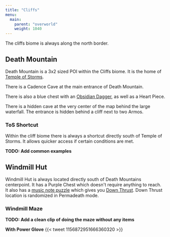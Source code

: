 ```yaml
---
title: "Cliffs"
menu:
  main:
    parent: "overworld"
    weight: 1040
---
```


The cliffs biome is always along the north border.

## Death Mountain

Death Mountain is a 3x2 sized POI within the Cliffs biome. It is the home of [Temple of Storms](/dungeons/temple-of-storms/).

There is a Cadence Cave at the main entrance of Death Mountain.

There is also a blue chest with an [Obsidian Dagger](/general/items/#weapons), as well as a Heart Piece.

There is a hidden cave at the very center of the map behind the large waterfall.
The entrance is hidden behind a cliff next to two Armos.

### ToS Shortcut

Within the cliff biome there is always a shortcut directly south of Temple of Storms.
It allows quicker access if certain conditions are met.

**TODO: Add common examples**

## Windmill Hut

Windmill Hut is always located directly south of Death Mountains centerpoint.
It has a Purple Chest which doesn't require anything to reach.
It also has a [music note puzzle](/general/music-notes/#windmill) which gives you [Down Thrust](/general/items/#passives).
Down Thrust location is randomized in Permadeath mode.

### Windmill Maze

**TODO: Add a clean clip of doing the maze without any items**

**With Power Glove**
{{< tweet 1156872951666360320 >}}
